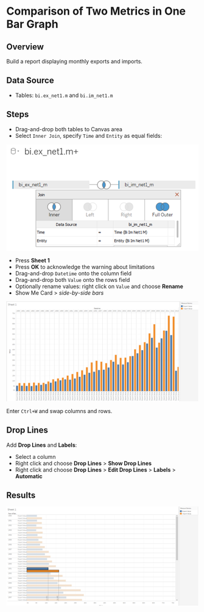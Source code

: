 # Comparison of Two Metrics in One Bar Graph

## Overview

Build a report displaying monthly exports and imports.

## Data Source

- Tables: `bi.ex_net1.m` and `bi.im_net1.m`

## Steps

- Drag-and-drop both tables to Canvas area
- Select `Inner Join`, specify `Time` and `Entity` as equal fields:

![](../images/join_inner.png)

- Press **Sheet 1**
- Press **OK** to acknowledge the warning about limitations
- Drag-and-drop `Datetime` onto the column field
- Drag-and-drop both `Value` onto the rows field
- Optionally rename values: right click on `Value` and choose **Rename**
- Show Me Card > _side-by-side bars_ 

![](../images/bars.png)

Enter `Ctrl+W` and swap columns and rows.

## Drop Lines

Add **Drop Lines** and **Labels**:

- Select a column
- Right click and choose **Drop Lines** > **Show Drop Lines**
- Right click and choose **Drop Lines** > **Edit Drop Lines** > **Labels** > **Automatic**

## Results

![](../images/sswap.png)
